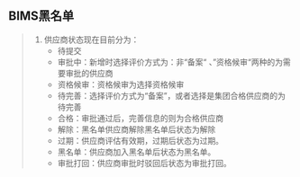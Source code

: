 ## BIMS黑名单

> 1. 供应商状态现在目前分为：
>    - 待提交 
>    - 审批中：新增时选择评价方式为：非“备案“ 、”资格候审“两种的为需要审批的供应商
>    - 资格候审：资格候审为选择资格候审
>    - 待完善：选择评价方式为“备案”，或者选择是集团合格供应商的为待完善
>    - 合格：审批通过后，完善信息的则为合格供应商
>    - 解除：黑名单供应商解除黑名单后状态为解除
>    - 过期：供应商评估有效期，过期后状态为过期。
>    - 黑名单：供应商加入黑名单后状态为黑名单。
>    - 审批打回：供应商审批时驳回后状态为审批打回。



###  